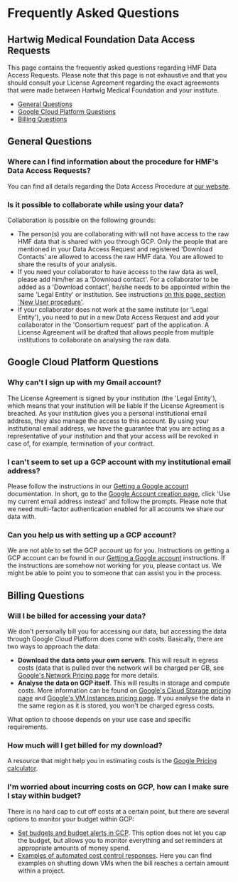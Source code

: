 # Frequently Asked Questions
## Hartwig Medical Foundation Data Access Requests

This page contains the frequently asked questions regarding HMF Data Access Requests. Please note that this page is not exhaustive and that you should consult your License Agreement regarding the exact agreements that were made between Hartwig Medical Foundation and your institute.

- [General Questions](#general-questions)
- [Google Cloud Platform Questions](#google-cloud-platform-questions)
- [Billing Questions](#billing-questions)

## General Questions

### Where can I find information about the procedure for HMF's Data Access Requests?
You can find all details regarding the Data Access Procedure at [our website](https://www.hartwigmedicalfoundation.nl/applying-for-data/).

### Is it possible to collaborate while using your data?

Collaboration is possible on the following grounds:

* The person(s) you are collaborating with will not have access to the raw HMF data that is shared with you through GCP. Only the people that are mentioned in your Data Access Request and registered 'Download Contacts' are allowed to access the raw HMF data. You are allowed to share the results of your analysis.
* If you need your collaborator to have access to the raw data as well, please add him/her as a 'Download contact'. For a collaborator to be added as a 'Download contact', he/she needs to be appointed within the same 'Legal Entity' or institution. See instructions [on this page, section 'New User procedure'](https://www.hartwigmedicalfoundation.nl/applying-for-data/). 
* If your collaborator does not work at the same institute (or 'Legal Entity'), you need to put in a new Data Access Request and add your collaborator in the 'Consortium request' part of the application. A License Agreement will be drafted that allows people from multiple institutions to collaborate on analysing the raw data.


## Google Cloud Platform Questions

### Why can't I sign up with my Gmail account?
The License Agreement is signed by your institution (the 'Legal Entity'), which means that your institution will be liable if the License Agreement is breached. As your institution gives you a personal institutional email address, they also manage the access to this account. By using your institutional email address, we have the guarantee that you are acting as a representative of your institution and that your access will be revoked in case of, for example, termination of your contract.

### I can't seem to set up a GCP account with my institutional email address?
Please follow the instructions in our [Getting a Google account](https://hartwigmedical.github.io/documentation/getting-a-Google-account.html) documentation. In short, go to the [Google Account creation page](https://accounts.google.com/signup?hl=en), click 'Use my current email address instead' and follow the prompts. Please note that we need multi-factor authentication enabled for all accounts we share our data with.

### Can you help us with setting up a GCP account?
We are not able to set the GCP account up for you. Instructions on getting a GCP account can be found in our [Getting a Google account](https://hartwigmedical.github.io/documentation/getting-a-Google-account.html) instructions. If the instructions are somehow not working for you, please contact us. We might be able to point you to someone that can assist you in the process.


## Billing Questions

### Will I be billed for accessing your data?
We don't personally bill you for accessing our data, but accessing the data through Google Cloud Platform does come with costs. Basically, there are two ways to approach the data:

* **Download the data onto your own servers**. This will result in egress costs (data that is pulled over the network will be charged per GB, see [Google's Network Pricing page](https://cloud.google.com/compute/network-pricing) for more details.
* **Analyse the data on GCP itself**. This will results in storage and compute costs. More information can be found on [Google's Cloud Storage pricing page](https://cloud.google.com/storage/pricing) and [Google's VM Instances pricing page](https://cloud.google.com/compute/vm-instance-pricing). If you analyse the data in the same region as it is stored, you won't be charged egress costs. 

What option to choose depends on your use case and specific requirements. 

### How much will I get billed for my download?
A resource that might help you in estimating costs is the [Google Pricing calculator](https://cloud.google.com/products/calculator).

### I'm worried about incurring costs on GCP, how can I make sure I stay within budget?
There is no hard cap to cut off costs at a certain point, but there are several options to monitor your budget within GCP:

* [Set budgets and budget alerts in GCP](https://cloud.google.com/billing/docs/how-to/budgets?hl=en&visit_id=637285189607967041-935235730&rd=1). This option does not let you cap the budget, but allows you to monitor everything and set reminders at appropriate amounts of money spend.
* [Examples of automated cost control responses](https://cloud.google.com/billing/docs/how-to/notify). Here you can find examples on shutting down VMs when the bill reaches a certain amount within a project.


